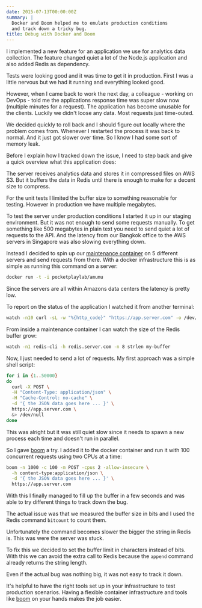 ```yaml
---
date: 2015-07-13T00:00:00Z
summary: |
  Docker and Boom helped me to emulate production conditions
  and track down a tricky bug.
title: Debug with Docker and Boom
---
```


I implemented a new feature for an application we use for analytics data collection.
The feature changed quiet a lot of the Node.js application and also added Redis as dependency.

Tests were looking good and it was time to get it in production.
First I was a little nervous but we had it running and everything looked good.

However, when I came back to work the next day,
a colleague - working on DevOps - told me the applications response time was super slow now (multiple minutes for a request).
The application has become unusable for the clients. Luckily we didn't loose any data. Most requests just time-outed.

We decided quickly to roll back and I should figure out locally where the problem comes from.
Whenever I restarted the process it was back to normal. And it just got slower over time.
So I know I had some sort of memory leak.

Before I explain how I tracked down the issue, I need to step back and give a quick overview what this application does:

The server receives analytics data and stores it in compressed files on AWS S3.
But it buffers the data in Redis until there is enough to make for a decent size to compress.

For the unit tests I limited the buffer size to something reasonable for testing.
However in production we have multiple megabytes.

To test the server under production conditions I started it up in our staging environment.
But it was not enough to send some requests manually. To get something like 500 megabytes in plain text you need to send quiet a lot of requests to the API. And the latency from our Bangkok office to the AWS servers in Singapore was also slowing everything down.

Instead I decided to spin up our [maintenance container](https://github.com/pocket-playlab/amumu/blob/master/Dockerfile) on 5 different servers and send requests from there.
With a docker infrastructure this is as simple as running this command on a server:

```bash
docker run -t -i pocketplaylab/amumu
```

Since the servers are all within Amazons data centers the latency is pretty low.

To report on the status of the application I watched it from another terminal:

```bash
watch -n10 curl -sL -w "%{http_code}" "https://app.server.com" -o /dev/null
```

From inside a maintenance container I can watch the size of the Redis buffer grow:

```bash
watch -n1 redis-cli -h redis.server.com -n 8 strlen my-buffer
```

Now, I just needed to send a lot of requests. My first approach was a simple shell script:

```bash
for i in {1..50000}
do
  curl -X POST \
  -H "Content-Type: application/json" \
  -H "Cache-Control: no-cache" \
  -d '{ the JSON data goes here ... }' \
  https://app.server.com \
  &> /dev/null
done
```

This was alright but it was still quiet slow since it needs to spawn a new process each time and doesn't run in parallel.

So I gave [boom][boom] a try. I added it to the docker container and run it with 100 concurrent requests using two CPUs at a time:

```bash
boom -n 1000 -c 100 -m POST -cpus 2 -allow-insecure \
  -h content-type:application/json \
  -d '{ the JSON data goes here ... }' \
  https://app.server.com
```

With this I finally managed to fill up the buffer in a few seconds and was able to try different things to track down the bug.

The actual issue was that we measured the buffer size in bits and I used the Redis command `bitcount` to count them.

Unfortunately the command becomes slower the bigger the string in Redis is.
This was were the server was stuck.

To fix this we decided to set the buffer limit in characters instead of bits.
With this we can avoid the extra call to Redis because the `append` command already returns the string length.

Even if the actual bug was nothing big, it was not easy to track it down.

It's helpful to have the right tools set up in your infrastructure to test production scenarios. Having a flexible container infrastructure and tools like [boom][boom] on your hands makes the job easier.

[boom]: https://github.com/rakyll/boom
